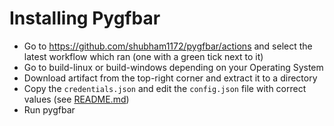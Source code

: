 # Installing Pygfbar

- Go to https://github.com/shubham1172/pygfbar/actions and select the latest workflow which ran (one with a green tick next to it)
- Go to build-linux or build-windows depending on your Operating System
- Download artifact from the top-right corner and extract it to a directory
- Copy the `credentials.json` and edit the `config.json` file with correct values (see [README.md](./README.md))
- Run pygfbar